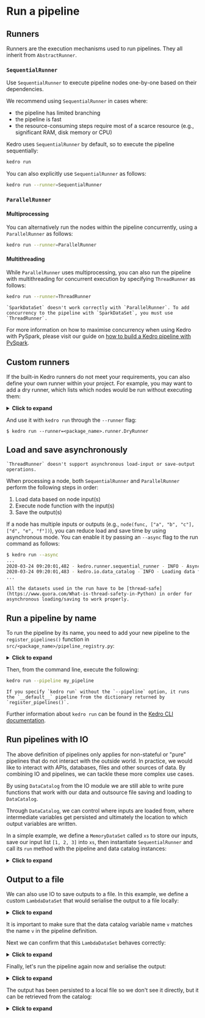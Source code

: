 # Run a pipeline

## Runners

Runners are the execution mechanisms used to run pipelines. They all inherit from `AbstractRunner`.

### `SequentialRunner`

Use `SequentialRunner` to execute pipeline nodes one-by-one based on their dependencies.

We recommend using `SequentialRunner` in cases where:

- the pipeline has limited branching
- the pipeline is fast
- the resource-consuming steps require most of a scarce resource (e.g., significant RAM, disk memory or CPU)

Kedro uses `SequentialRunner` by default, so to execute the pipeline sequentially:

```bash
kedro run
```

You can also explicitly use `SequentialRunner` as follows:

```bash
kedro run --runner=SequentialRunner
```

### `ParallelRunner`

#### Multiprocessing

You can alternatively run the nodes within the pipeline concurrently, using a `ParallelRunner` as follows:
```bash
kedro run --runner=ParallelRunner
```

#### Multithreading
While `ParallelRunner` uses multiprocessing, you can also run the pipeline with multithreading for concurrent execution by specifying `ThreadRunner` as follows:

```bash
kedro run --runner=ThreadRunner
```

```{note}
`SparkDataSet` doesn't work correctly with `ParallelRunner`. To add concurrency to the pipeline with `SparkDataSet`, you must use `ThreadRunner`.
```

For more information on how to maximise concurrency when using Kedro with PySpark, please visit our guide on [how to build a Kedro pipeline with PySpark](../tools_integration/pyspark.md).



## Custom runners

If the built-in Kedro runners do not meet your requirements, you can also define your own runner within your project. For example, you may want to add a dry runner, which lists which nodes would be run without executing them:

<details>
<summary><b>Click to expand</b></summary>

```python
# in src/<package_name>/runner.py
from kedro.io import AbstractDataSet, DataCatalog, MemoryDataSet
from kedro.pipeline import Pipeline
from kedro.runner.runner import AbstractRunner


class DryRunner(AbstractRunner):
    """``DryRunner`` is an ``AbstractRunner`` implementation. It can be used to list which
    nodes would be run without actually executing anything.
    """

    def create_default_data_set(self, ds_name: str) -> AbstractDataSet:
        """Factory method for creating the default data set for the runner.

        Args:
            ds_name: Name of the missing data set
        Returns:
            An instance of an implementation of AbstractDataSet to be used
            for all unregistered data sets.

        """
        return MemoryDataSet()

    def _run(
        self, pipeline: Pipeline, catalog: DataCatalog, session_id: str = None
    ) -> None:
        """The method implementing dry pipeline running.
        Example logs output using this implementation:

            kedro.runner.dry_runner - INFO - Actual run would execute 3 nodes:
            node3: identity([A]) -> [B]
            node2: identity([C]) -> [D]
            node1: identity([D]) -> [E]

        Args:
            pipeline: The ``Pipeline`` to run.
            catalog: The ``DataCatalog`` from which to fetch data.
            session_id: The id of the session.

        """
        nodes = pipeline.nodes
        self._logger.info(
            "Actual run would execute %d nodes:\n%s",
            len(nodes),
            "\n".join(map(str, nodes)),
        )
```
</details>

And use it with `kedro run` through the `--runner` flag:

```console
$ kedro run --runner=<package_name>.runner.DryRunner
```

## Load and save asynchronously

```{note}
`ThreadRunner` doesn't support asynchronous load-input or save-output operations.
```

When processing a node, both `SequentialRunner` and `ParallelRunner` perform the following steps in order:

1. Load data based on node input(s)
2. Execute node function with the input(s)
3. Save the output(s)

If a node has multiple inputs or outputs (e.g., `node(func, ["a", "b", "c"], ["d", "e", "f"])`), you can reduce load and save time by using asynchronous mode. You can enable it by passing an `--async` flag to the run command as follows:

```bash
$ kedro run --async
...
2020-03-24 09:20:01,482 - kedro.runner.sequential_runner - INFO - Asynchronous mode is enabled for loading and saving data
2020-03-24 09:20:01,483 - kedro.io.data_catalog - INFO - Loading data from `example_iris_data` (CSVDataSet)...
...
```

```{note}
All the datasets used in the run have to be [thread-safe](https://www.quora.com/What-is-thread-safety-in-Python) in order for asynchronous loading/saving to work properly.
```

## Run a pipeline by name

To run the pipeline by its name, you need to add your new pipeline to the `register_pipelines()` function in `src/<package_name>/pipeline_registry.py`:

<details>
<summary><b>Click to expand</b></summary>

```python
def register_pipelines():
    """Register the project's pipelines.

    Since Kedro 0.18.3, projects can use the ``find_pipelines`` function
    to autodiscover pipelines. However, projects that require more fine-
    grained control can still construct the pipeline mapping without it.

    Returns:
        A mapping from pipeline names to ``Pipeline`` objects.
    """
    pipelines = find_pipelines()
    pipelines["__default__"] = sum(pipelines.values())
    my_pipeline = pipeline(
        [
            # your definition goes here
        ]
    )
    pipelines["my_pipeline"] = my_pipeline
    return pipelines
```
</details>

Then, from the command line, execute the following:

```bash
kedro run --pipeline my_pipeline
```

```{note}
If you specify `kedro run` without the `--pipeline` option, it runs the `__default__` pipeline from the dictionary returned by `register_pipelines()`.
```

Further information about `kedro run` can be found in the [Kedro CLI documentation](../development/commands_reference.md#run-the-project).

## Run pipelines with IO

The above definition of pipelines only applies for non-stateful or "pure" pipelines that do not interact with the outside world. In practice, we would like to interact with APIs, databases, files and other sources of data. By combining IO and pipelines, we can tackle these more complex use cases.

By using `DataCatalog` from the IO module we are still able to write pure functions that work with our data and outsource file saving and loading to `DataCatalog`.

Through `DataCatalog`, we can control where inputs are loaded from, where intermediate variables get persisted and ultimately the location to which output variables are written.

In a simple example, we define a `MemoryDataSet` called `xs` to store our inputs, save our input list `[1, 2, 3]` into `xs`, then instantiate `SequentialRunner` and call its `run` method with the pipeline and data catalog instances:

<details>
<summary><b>Click to expand</b></summary>


```python
io = DataCatalog(dict(xs=MemoryDataSet()))
```

```python
io.list()
```

`Output`:

```console
Out[10]: ['xs']
```

```python
io.save("xs", [1, 2, 3])
```

```python
SequentialRunner().run(pipeline, catalog=io)
```

`Output`:

```console
Out[11]: {'v': 0.666666666666667}
```
</details>



## Output to a file

We can also use IO to save outputs to a file. In this example, we define a custom `LambdaDataSet` that would serialise the output to a file locally:

<details>
<summary><b>Click to expand</b></summary>


```python
def save(value):
    with open("./data/07_model_output/variance.pickle", "wb") as f:
        pickle.dump(value, f)


def load():
    with open("./data/07_model_output/variance.pickle", "rb") as f:
        return pickle.load(f)


pickler = LambdaDataSet(load=load, save=save)
io.add("v", pickler)
```
</details>

It is important to make sure that the data catalog variable name `v` matches the name `v` in the pipeline definition.

Next we can confirm that this `LambdaDataSet` behaves correctly:

<details>
<summary><b>Click to expand</b></summary>

```python
io.save("v", 5)
```

```python
io.load("v")
```

`Ouput`:

```Console
Out[12]: 5
```
</details>

Finally, let's run the pipeline again now and serialise the output:

<details>
<summary><b>Click to expand</b></summary>


```python
SequentialRunner().run(pipeline, catalog=io)
```

`Ouput`:

```console
Out[13]: {}
```
</details>

The output has been persisted to a local file so we don't see it directly, but it can be retrieved from the catalog:

<details>
<summary><b>Click to expand</b></summary>


```python
io.load("v")
```

`Ouput`:

```console
Out[14]: 0.666666666666667
```

```python
try:
    os.remove("./data/07_model_output/variance.pickle")
except FileNotFoundError:
    pass
```
</details>

